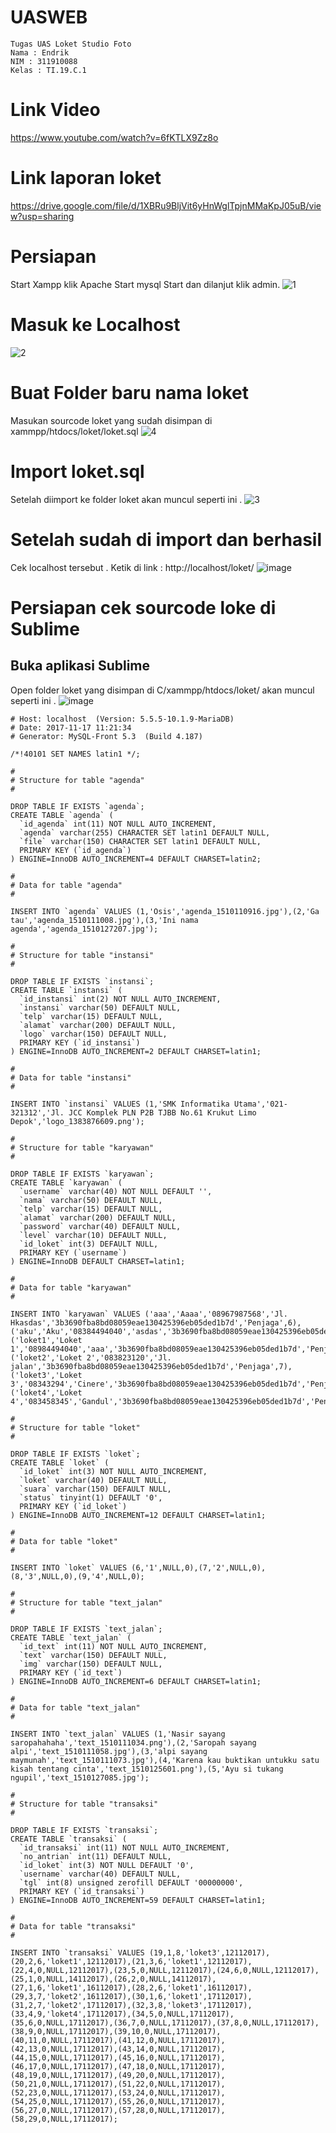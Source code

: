 # UASWEB
~~~
Tugas UAS Loket Studio Foto 
Nama : Endrik
NIM : 311910088
Kelas : TI.19.C.1
~~~~
# Link Video
https://www.youtube.com/watch?v=6fKTLX9Zz8o

# Link laporan loket 
https://drive.google.com/file/d/1XBRu9BljVit6yHnWglTpjnMMaKpJ05uB/view?usp=sharing

# Persiapan
Start Xampp klik Apache Start mysql Start dan dilanjut klik admin. 
![1](https://user-images.githubusercontent.com/81820421/126879570-4ea142f4-a539-4c03-9e08-7f46acb0556d.png)

# Masuk ke Localhost 
![2](https://user-images.githubusercontent.com/81820421/126879601-7c7addc9-815a-452b-929f-48bf4f6f9f4b.png)
# Buat Folder baru nama loket
Masukan sourcode loket yang sudah disimpan di xammpp/htdocs/loket/loket.sql
![4](https://user-images.githubusercontent.com/81820421/126879670-26a649e4-df09-46ec-97ea-3553b3bd65a7.png)
# Import loket.sql
Setelah diimport ke folder loket akan muncul seperti ini .
![3](https://user-images.githubusercontent.com/81820421/126879689-05d0cd25-bf63-43b0-9f62-79b9a06ed7c8.png)
# Setelah sudah di import dan berhasil
Cek localhost tersebut . Ketik di link : http://localhost/loket/ 
![image](https://user-images.githubusercontent.com/81820421/126879747-64c1ca5b-b14c-4ef5-bc89-9e1cd3709d0d.png)
# Persiapan cek sourcode loke di Sublime 
## Buka aplikasi Sublime 
Open folder loket yang disimpan di C/xammpp/htdocs/loket/  akan muncul seperti ini .
![image](https://user-images.githubusercontent.com/81820421/126879826-7831355e-3ddf-49d4-aecf-191e0ee9751c.png)
~~~
# Host: localhost  (Version: 5.5.5-10.1.9-MariaDB)
# Date: 2017-11-17 11:21:34
# Generator: MySQL-Front 5.3  (Build 4.187)

/*!40101 SET NAMES latin1 */;

#
# Structure for table "agenda"
#

DROP TABLE IF EXISTS `agenda`;
CREATE TABLE `agenda` (
  `id_agenda` int(11) NOT NULL AUTO_INCREMENT,
  `agenda` varchar(255) CHARACTER SET latin1 DEFAULT NULL,
  `file` varchar(150) CHARACTER SET latin1 DEFAULT NULL,
  PRIMARY KEY (`id_agenda`)
) ENGINE=InnoDB AUTO_INCREMENT=4 DEFAULT CHARSET=latin2;

#
# Data for table "agenda"
#

INSERT INTO `agenda` VALUES (1,'Osis','agenda_1510110916.jpg'),(2,'Ga tau','agenda_1510111008.jpg'),(3,'Ini nama agenda','agenda_1510127207.jpg');

#
# Structure for table "instansi"
#

DROP TABLE IF EXISTS `instansi`;
CREATE TABLE `instansi` (
  `id_instansi` int(2) NOT NULL AUTO_INCREMENT,
  `instansi` varchar(50) DEFAULT NULL,
  `telp` varchar(15) DEFAULT NULL,
  `alamat` varchar(200) DEFAULT NULL,
  `logo` varchar(150) DEFAULT NULL,
  PRIMARY KEY (`id_instansi`)
) ENGINE=InnoDB AUTO_INCREMENT=2 DEFAULT CHARSET=latin1;

#
# Data for table "instansi"
#

INSERT INTO `instansi` VALUES (1,'SMK Informatika Utama','021-321312','Jl. JCC Komplek PLN P2B TJBB No.61 Krukut Limo Depok','logo_1383876609.png');

#
# Structure for table "karyawan"
#

DROP TABLE IF EXISTS `karyawan`;
CREATE TABLE `karyawan` (
  `username` varchar(40) NOT NULL DEFAULT '',
  `nama` varchar(50) DEFAULT NULL,
  `telp` varchar(15) DEFAULT NULL,
  `alamat` varchar(200) DEFAULT NULL,
  `password` varchar(40) DEFAULT NULL,
  `level` varchar(10) DEFAULT NULL,
  `id_loket` int(3) DEFAULT NULL,
  PRIMARY KEY (`username`)
) ENGINE=InnoDB DEFAULT CHARSET=latin1;

#
# Data for table "karyawan"
#

INSERT INTO `karyawan` VALUES ('aaa','Aaaa','08967987568','Jl. Hkasdas','3b3690fba8bd08059eae130425396eb05ded1b7d','Penjaga',6),('aku','Aku','08384494040','asdas','3b3690fba8bd08059eae130425396eb05ded1b7d','Admin',NULL),('loket1','Loket 1','08984494040','aaa','3b3690fba8bd08059eae130425396eb05ded1b7d','Penjaga',6),('loket2','Loket 2','083823120','Jl. jalan','3b3690fba8bd08059eae130425396eb05ded1b7d','Penjaga',7),('loket3','Loket 3','08343294','Cinere','3b3690fba8bd08059eae130425396eb05ded1b7d','Penjaga',8),('loket4','Loket 4','083458345','Gandul','3b3690fba8bd08059eae130425396eb05ded1b7d','Penjaga',9);

#
# Structure for table "loket"
#

DROP TABLE IF EXISTS `loket`;
CREATE TABLE `loket` (
  `id_loket` int(3) NOT NULL AUTO_INCREMENT,
  `loket` varchar(40) DEFAULT NULL,
  `suara` varchar(150) DEFAULT NULL,
  `status` tinyint(1) DEFAULT '0',
  PRIMARY KEY (`id_loket`)
) ENGINE=InnoDB AUTO_INCREMENT=12 DEFAULT CHARSET=latin1;

#
# Data for table "loket"
#

INSERT INTO `loket` VALUES (6,'1',NULL,0),(7,'2',NULL,0),(8,'3',NULL,0),(9,'4',NULL,0);

#
# Structure for table "text_jalan"
#

DROP TABLE IF EXISTS `text_jalan`;
CREATE TABLE `text_jalan` (
  `id_text` int(11) NOT NULL AUTO_INCREMENT,
  `text` varchar(150) DEFAULT NULL,
  `img` varchar(150) DEFAULT NULL,
  PRIMARY KEY (`id_text`)
) ENGINE=InnoDB AUTO_INCREMENT=6 DEFAULT CHARSET=latin1;

#
# Data for table "text_jalan"
#

INSERT INTO `text_jalan` VALUES (1,'Nasir sayang saropahahaha','text_1510111034.png'),(2,'Saropah sayang alpi','text_1510111058.jpg'),(3,'alpi sayang maymunah','text_1510111073.jpg'),(4,'Karena kau buktikan untukku satu kisah tentang cinta','text_1510125601.png'),(5,'Ayu si tukang ngupil','text_1510127085.jpg');

#
# Structure for table "transaksi"
#

DROP TABLE IF EXISTS `transaksi`;
CREATE TABLE `transaksi` (
  `id_transaksi` int(11) NOT NULL AUTO_INCREMENT,
  `no_antrian` int(11) DEFAULT NULL,
  `id_loket` int(3) NOT NULL DEFAULT '0',
  `username` varchar(40) DEFAULT NULL,
  `tgl` int(8) unsigned zerofill DEFAULT '00000000',
  PRIMARY KEY (`id_transaksi`)
) ENGINE=InnoDB AUTO_INCREMENT=59 DEFAULT CHARSET=latin1;

#
# Data for table "transaksi"
#

INSERT INTO `transaksi` VALUES (19,1,8,'loket3',12112017),(20,2,6,'loket1',12112017),(21,3,6,'loket1',12112017),(22,4,0,NULL,12112017),(23,5,0,NULL,12112017),(24,6,0,NULL,12112017),(25,1,0,NULL,14112017),(26,2,0,NULL,14112017),(27,1,6,'loket1',16112017),(28,2,6,'loket1',16112017),(29,3,7,'loket2',16112017),(30,1,6,'loket1',17112017),(31,2,7,'loket2',17112017),(32,3,8,'loket3',17112017),(33,4,9,'loket4',17112017),(34,5,0,NULL,17112017),(35,6,0,NULL,17112017),(36,7,0,NULL,17112017),(37,8,0,NULL,17112017),(38,9,0,NULL,17112017),(39,10,0,NULL,17112017),(40,11,0,NULL,17112017),(41,12,0,NULL,17112017),(42,13,0,NULL,17112017),(43,14,0,NULL,17112017),(44,15,0,NULL,17112017),(45,16,0,NULL,17112017),(46,17,0,NULL,17112017),(47,18,0,NULL,17112017),(48,19,0,NULL,17112017),(49,20,0,NULL,17112017),(50,21,0,NULL,17112017),(51,22,0,NULL,17112017),(52,23,0,NULL,17112017),(53,24,0,NULL,17112017),(54,25,0,NULL,17112017),(55,26,0,NULL,17112017),(56,27,0,NULL,17112017),(57,28,0,NULL,17112017),(58,29,0,NULL,17112017);
~~~



